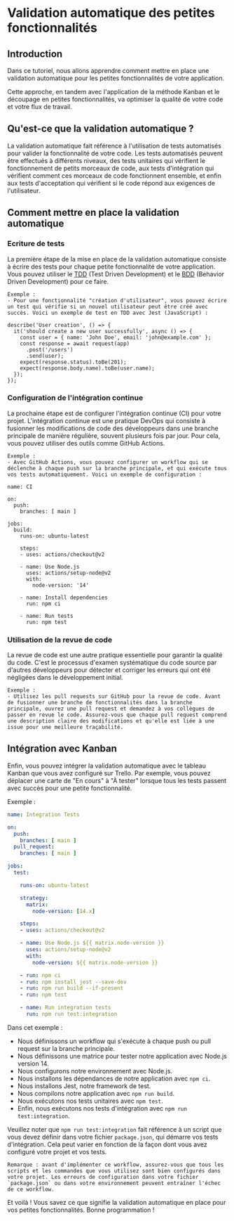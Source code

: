 # Validation automatique des petites fonctionnalités

## Introduction

Dans ce tutoriel, nous allons apprendre comment mettre en place une validation automatique pour les petites fonctionnalités de votre application.

Cette approche, en tandem avec l'application de la méthode Kanban et le découpage en petites fonctionnalités, va optimiser la qualité de votre code et votre flux de travail.

## Qu'est-ce que la validation automatique ?

La validation automatique fait référence à l'utilisation de tests automatisés pour valider la fonctionnalité de votre code. Les tests automatisés peuvent être effectués à différents niveaux, des tests unitaires qui vérifient le fonctionnement de petits morceaux de code, aux tests d'intégration qui vérifient comment ces morceaux de code fonctionnent ensemble, et enfin aux tests d'acceptation qui vérifient si le code répond aux exigences de l'utilisateur.

## Comment mettre en place la validation automatique

### Ecriture de tests

La première étape de la mise en place de la validation automatique consiste à écrire des tests pour chaque petite fonctionnalité de votre application. Vous pouvez utiliser le [TDD](https://fr.wikipedia.org/wiki/Test_driven_development) (Test Driven Development) et le [BDD](https://fr.wikipedia.org/wiki/Behavior_Driven_Development) (Behavior Driven Development) pour ce faire.

```plaintext
Exemple :
- Pour une fonctionnalité "création d'utilisateur", vous pouvez écrire un test qui vérifie si un nouvel utilisateur peut être créé avec succès. Voici un exemple de test en TDD avec Jest (JavaScript) :

describe('User creation', () => {
  it('should create a new user successfully', async () => {
    const user = { name: 'John Doe', email: 'john@example.com' };
    const response = await request(app)
      .post('/users')
      .send(user);
    expect(response.status).toBe(201);
    expect(response.body.name).toBe(user.name);
  });
});
```

### Configuration de l'intégration continue

La prochaine étape est de configurer l'intégration continue (CI) pour votre projet. L'intégration continue est une pratique DevOps qui consiste à fusionner les modifications de code des développeurs dans une branche principale de manière régulière, souvent plusieurs fois par jour. Pour cela, vous pouvez utiliser des outils comme GitHub Actions.

```plaintext
Exemple :
- Avec GitHub Actions, vous pouvez configurer un workflow qui se déclenche à chaque push sur la branche principale, et qui exécute tous vos tests automatiquement. Voici un exemple de configuration :

name: CI

on:
  push:
    branches: [ main ]

jobs:
  build:
    runs-on: ubuntu-latest

    steps:
    - uses: actions/checkout@v2

    - name: Use Node.js
      uses: actions/setup-node@v2
      with:
        node-version: '14'

    - name: Install dependencies
      run: npm ci

    - name: Run tests
      run: npm test
```

### Utilisation de la revue de code

La revue de code est une autre pratique essentielle pour garantir la qualité du code. C'est le processus d'examen systématique du code source par d'autres développeurs pour détecter et corriger les erreurs qui ont été négligées dans le développement initial.

```plaintext
Exemple :
- Utilisez les pull requests sur GitHub pour la revue de code. Avant de fusionner une branche de fonctionnalités dans la branche principale, ouvrez une pull request et demandez à vos collègues de passer en revue le code. Assurez-vous que chaque pull request comprend une description claire des modifications et qu'elle est liée à une issue pour une meilleure traçabilité.
```

## Intégration avec Kanban

Enfin, vous pouvez intégrer la validation automatique avec le tableau Kanban que vous avez configuré sur Trello. Par exemple, vous pouvez déplacer une carte de "En cours" à "À tester" lorsque tous les tests passent avec succès pour une petite fonctionnalité.


Exemple :
```yaml
name: Integration Tests

on:
  push:
    branches: [ main ]
  pull_request:
    branches: [ main ]

jobs:
  test:

    runs-on: ubuntu-latest

    strategy:
      matrix:
        node-version: [14.x]

    steps:
    - uses: actions/checkout@v2

    - name: Use Node.js ${{ matrix.node-version }}
      uses: actions/setup-node@v2
      with:
        node-version: ${{ matrix.node-version }}

    - run: npm ci
    - run: npm install jest --save-dev
    - run: npm run build --if-present
    - run: npm test

    - name: Run integration tests
      run: npm run test:integration
```

Dans cet exemple :

- Nous définissons un workflow qui s'exécute à chaque push ou pull request sur la branche principale.
- Nous définissons une matrice pour tester notre application avec Node.js version 14.
- Nous configurons notre environnement avec Node.js.
- Nous installons les dépendances de notre application avec `npm ci`.
- Nous installons Jest, notre framework de test.
- Nous compilons notre application avec `npm run build`.
- Nous exécutons nos tests unitaires avec `npm test`.
- Enfin, nous exécutons nos tests d'intégration avec `npm run test:integration`.

Veuillez noter que `npm run test:integration` fait référence à un script que vous devez définir dans votre fichier `package.json`, qui démarre vos tests d'intégration. Cela peut varier en fonction de la façon dont vous avez configuré votre projet et vos tests.

```note
Remarque : avant d'implémenter ce workflow, assurez-vous que tous les scripts et les commandes que vous utilisez sont bien configurés dans votre projet. Les erreurs de configuration dans votre fichier `package.json` ou dans votre environnement peuvent entraîner l'échec de ce workflow.
```

Et voilà ! Vous savez ce que signifie la validation automatique en place pour vos petites fonctionnalités. Bonne programmation !
